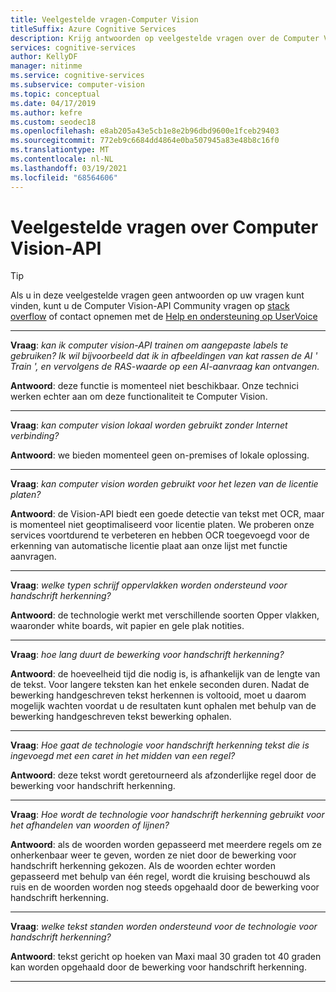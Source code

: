 ```yaml
---
title: Veelgestelde vragen-Computer Vision
titleSuffix: Azure Cognitive Services
description: Krijg antwoorden op veelgestelde vragen over de Computer Vision-API in azure Cognitive Services.
services: cognitive-services
author: KellyDF
manager: nitinme
ms.service: cognitive-services
ms.subservice: computer-vision
ms.topic: conceptual
ms.date: 04/17/2019
ms.author: kefre
ms.custom: seodec18
ms.openlocfilehash: e8ab205a43e5cb1e8e2b96dbd9600e1fceb29403
ms.sourcegitcommit: 772eb9c6684dd4864e0ba507945a83e48b8c16f0
ms.translationtype: MT
ms.contentlocale: nl-NL
ms.lasthandoff: 03/19/2021
ms.locfileid: "68564606"
---
```

# <a name="computer-vision-api-frequently-asked-questions"></a>Veelgestelde vragen over Computer Vision-API

> [!TIP]
> Als u in deze veelgestelde vragen geen antwoorden op uw vragen kunt vinden, kunt u de Computer Vision-API Community vragen op [stack overflow](https://stackoverflow.com/questions/tagged/project-oxford+or+microsoft-cognitive) of contact opnemen met de [Help en ondersteuning op UserVoice](https://cognitive.uservoice.com/)

---

**Vraag**: *kan ik computer vision-API trainen om aangepaste labels te gebruiken?  Ik wil bijvoorbeeld dat ik in afbeeldingen van kat rassen de AI ' Train ', en vervolgens de RAS-waarde op een AI-aanvraag kan ontvangen.*

**Antwoord**: deze functie is momenteel niet beschikbaar. Onze technici werken echter aan om deze functionaliteit te Computer Vision.

---

**Vraag**: *kan computer vision lokaal worden gebruikt zonder Internet verbinding?*

**Antwoord**: we bieden momenteel geen on-premises of lokale oplossing.

---

**Vraag**: *kan computer vision worden gebruikt voor het lezen van de licentie platen?*

**Antwoord**: de Vision-API biedt een goede detectie van tekst met OCR, maar is momenteel niet geoptimaliseerd voor licentie platen. We proberen onze services voortdurend te verbeteren en hebben OCR toegevoegd voor de erkenning van automatische licentie plaat aan onze lijst met functie aanvragen.

---

**Vraag**: *welke typen schrijf oppervlakken worden ondersteund voor handschrift herkenning?*

**Antwoord**: de technologie werkt met verschillende soorten Opper vlakken, waaronder white boards, wit papier en gele plak notities.

---

**Vraag**: *hoe lang duurt de bewerking voor handschrift herkenning?*

**Antwoord**: de hoeveelheid tijd die nodig is, is afhankelijk van de lengte van de tekst. Voor langere teksten kan het enkele seconden duren. Nadat de bewerking handgeschreven tekst herkennen is voltooid, moet u daarom mogelijk wachten voordat u de resultaten kunt ophalen met behulp van de bewerking handgeschreven tekst bewerking ophalen.

---

**Vraag**: *Hoe gaat de technologie voor handschrift herkenning tekst die is ingevoegd met een caret in het midden van een regel?*

**Antwoord**: deze tekst wordt geretourneerd als afzonderlijke regel door de bewerking voor handschrift herkenning.

---

**Vraag**: *Hoe wordt de technologie voor handschrift herkenning gebruikt voor het afhandelen van woorden of lijnen?*

**Antwoord**: als de woorden worden gepasseerd met meerdere regels om ze onherkenbaar weer te geven, worden ze niet door de bewerking voor handschrift herkenning gekozen. Als de woorden echter worden gepasseerd met behulp van één regel, wordt die kruising beschouwd als ruis en de woorden worden nog steeds opgehaald door de bewerking voor handschrift herkenning.

---

**Vraag**: *welke tekst standen worden ondersteund voor de technologie voor handschrift herkenning?*

**Antwoord**: tekst gericht op hoeken van Maxi maal 30 graden tot 40 graden kan worden opgehaald door de bewerking voor handschrift herkenning.

---
